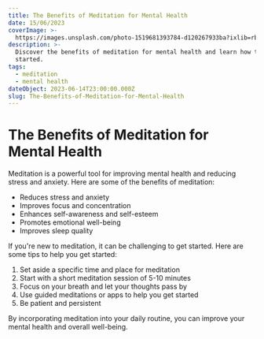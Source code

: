 ```yaml
---
title: The Benefits of Meditation for Mental Health
date: 15/06/2023
coverImage: >-
  https://images.unsplash.com/photo-1519681393784-d120267933ba?ixlib=rb-4.0.3&ixid=M3wxMjA3fDB8MHxzZWFyY2h8Nnx8bWVkaXRhdGlvbnxlbnwwfHwwfHw%3D&auto=format&fit=crop&w=500&q=60
description: >-
  Discover the benefits of meditation for mental health and learn how to get
  started.
tags:
  - meditation
  - mental health
dateObject: 2023-06-14T23:00:00.000Z
slug: The-Benefits-of-Meditation-for-Mental-Health
---
```


# The Benefits of Meditation for Mental Health

Meditation is a powerful tool for improving mental health and reducing stress
and anxiety. Here are some of the benefits of meditation:

-   Reduces stress and anxiety
-   Improves focus and concentration
-   Enhances self-awareness and self-esteem
-   Promotes emotional well-being
-   Improves sleep quality

If you're new to meditation, it can be challenging to get started. Here are some
tips to help you get started:

1. Set aside a specific time and place for meditation
2. Start with a short meditation session of 5-10 minutes
3. Focus on your breath and let your thoughts pass by
4. Use guided meditations or apps to help you get started
5. Be patient and persistent

By incorporating meditation into your daily routine, you can improve your mental
health and overall well-being.
